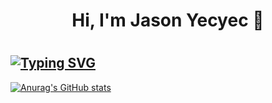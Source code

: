 
  <h1 align="center"> Hi, I'm Jason Yecyec 👋<h1/>

  [![Typing SVG](https://readme-typing-svg.herokuapp.com?color=1A8FF7&lines=Aspiring+to+be+a+Full-stack+developer)](https://git.io/typing-svg)
---
[![Anurag's GitHub stats](https://github-readme-stats.vercel.app/api?username=Jasonyecyec&show_icons=true)](https://github.com/Jasonyecyec/github-readme-stats)
          
